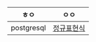 | ㅎㅇ       | ㅇㅇ                                                         |
| ---------- | ------------------------------------------------------------ |
| postgresql | [정규표현식](https://github.com/Jehaejun/organization/blob/main/postgresql/%EC%A0%95%EA%B7%9C%ED%91%9C%ED%98%84%EC%8B%9D.md) |




